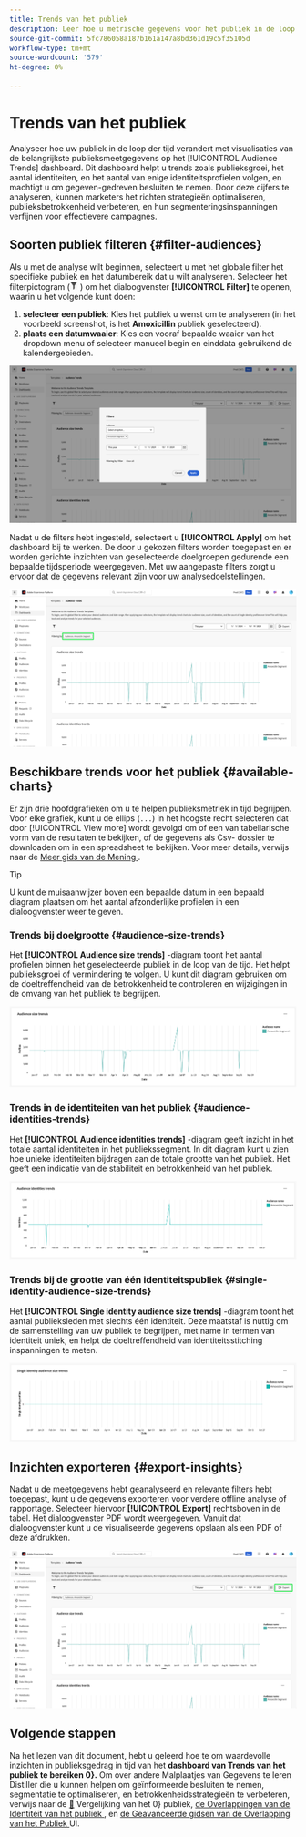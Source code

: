 ```yaml
---
title: Trends van het publiek
description: Leer hoe u metrische gegevens voor het publiek in de loop der tijd kunt bijhouden en analyseren met het dashboard Audience Trends. Stel publieksfilters in, analyseer de grootte en identiteitstendensen en exporteer inzichten voor gegevensgestuurde beslissingen.
source-git-commit: 5fc786058a187b161a147a8bd361d19c5f35105d
workflow-type: tm+mt
source-wordcount: '579'
ht-degree: 0%

---
```


# Trends van het publiek

Analyseer hoe uw publiek in de loop der tijd verandert met visualisaties van de belangrijkste publieksmeetgegevens op het [!UICONTROL Audience Trends] dashboard. Dit dashboard helpt u trends zoals publieksgroei, het aantal identiteiten, en het aantal van enige identiteitsprofielen volgen, en machtigt u om gegeven-gedreven besluiten te nemen. Door deze cijfers te analyseren, kunnen marketers het richten strategieën optimaliseren, publieksbetrokkenheid verbeteren, en hun segmenteringsinspanningen verfijnen voor effectievere campagnes.

## Soorten publiek filteren {#filter-audiences}

Als u met de analyse wilt beginnen, selecteert u met het globale filter het specifieke publiek en het datumbereik dat u wilt analyseren. Selecteer het filterpictogram (![ het filterpictogram.](../../../images/icons/filter-icon-white.png) ) om het dialoogvenster **[!UICONTROL Filter]** te openen, waarin u het volgende kunt doen:

1. **selecteer een publiek**: Kies het publiek u wenst om te analyseren (in het voorbeeld screenshot, is het **Amoxicillin** publiek geselecteerd).
1. **plaats een datumwaaier**: Kies een vooraf bepaalde waaier van het dropdown menu of selecteer manueel begin en einddata gebruikend de kalendergebieden.

![ de dialoog van Filters op het dashboard van de Trends van de Publiek.](../../images/sql-insights-query-pro-mode/templates/audience-trends-filters.png)

Nadat u de filters hebt ingesteld, selecteert u **[!UICONTROL Apply]** om het dashboard bij te werken. De door u gekozen filters worden toegepast en er worden gerichte inzichten van geselecteerde doelgroepen gedurende een bepaalde tijdsperiode weergegeven. Met uw aangepaste filters zorgt u ervoor dat de gegevens relevant zijn voor uw analysedoelstellingen.

![ het dashboard van de Tendens van het publiek met Amoxicilin toegepaste en benadrukte filter van het Segment.](../../images/sql-insights-query-pro-mode/templates/audience-trends-applied-filters.png)

## Beschikbare trends voor het publiek {#available-charts}

Er zijn drie hoofdgrafieken om u te helpen publieksmetriek in tijd begrijpen. Voor elke grafiek, kunt u de ellips (`...`) in het hoogste recht selecteren dat door [!UICONTROL View more] wordt gevolgd om of een van tabellarische vorm van de resultaten te bekijken, of de gegevens als Csv- dossier te downloaden om in een spreadsheet te bekijken. Voor meer details, verwijs naar de [ Meer gids van de Mening ](../view-more.md).

>[!TIP]
>
>U kunt de muisaanwijzer boven een bepaalde datum in een bepaald diagram plaatsen om het aantal afzonderlijke profielen in een dialoogvenster weer te geven.

### Trends bij doelgrootte {#audience-size-trends}

Het **[!UICONTROL Audience size trends]** -diagram toont het aantal profielen binnen het geselecteerde publiek in de loop van de tijd. Het helpt publieksgroei of vermindering te volgen. U kunt dit diagram gebruiken om de doeltreffendheid van de betrokkenheid te controleren en wijzigingen in de omvang van het publiek te begrijpen.

![ de grafiek van de de groottetendensen van de Publiek.](../../images/sql-insights-query-pro-mode/templates/audience-size-trends-chart.png)

### Trends in de identiteiten van het publiek {#audience-identities-trends}

Het **[!UICONTROL Audience identities trends]** -diagram geeft inzicht in het totale aantal identiteiten in het publiekssegment. In dit diagram kunt u zien hoe unieke identiteiten bijdragen aan de totale grootte van het publiek. Het geeft een indicatie van de stabiliteit en betrokkenheid van het publiek.

![ het de trenddiagram van de Identiteit van het publiek.](../../images/sql-insights-query-pro-mode/templates/audience-identities-trends.png)

### Trends bij de grootte van één identiteitspubliek {#single-identity-audience-size-trends}

Het **[!UICONTROL Single identity audience size trends]** -diagram toont het aantal publieksleden met slechts één identiteit. Deze maatstaf is nuttig om de samenstelling van uw publiek te begrijpen, met name in termen van identiteit uniek, en helpt de doeltreffendheid van identiteitsstitching inspanningen te meten.

![ de Enige grafiek van de de tendensen van de het identiteitspubliek.](../../images/sql-insights-query-pro-mode/templates/single-identity-audience-size-trends.png)

## Inzichten exporteren {#export-insights}

Nadat u de meetgegevens hebt geanalyseerd en relevante filters hebt toegepast, kunt u de gegevens exporteren voor verdere offline analyse of rapportage. Selecteer hiervoor **[!UICONTROL Export]** rechtsboven in de tabel. Het dialoogvenster PDF wordt weergegeven. Vanuit dat dialoogvenster kunt u de visualiseerde gegevens opslaan als een PDF of deze afdrukken.

![ het dashboard van de Trends van de Publiek met de Uitvoer benadrukte.](../../images/sql-insights-query-pro-mode/templates/audience-trends-export.png)

## Volgende stappen

Na het lezen van dit document, hebt u geleerd hoe te om waardevolle inzichten in publieksgedrag in tijd van het **dashboard van Trends van het publiek te bereiken 0&rbrace;.** Om over andere Malplaatjes van Gegevens te leren Distiller die u kunnen helpen om geïnformeerde besluiten te nemen, segmentatie te optimaliseren, en betrokkenheidsstrategieën te verbeteren, verwijs naar de [&#128279;](./comparison.md) Vergelijking van het 0&rbrace; publiek, [ de Overlappingen van de Identiteit van het publiek ](./identity-overlaps.md), en [ de Geavanceerde gidsen van de Overlapping van het Publiek ](./overlaps.md) UI.
